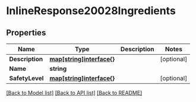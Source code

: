 # InlineResponse20028Ingredients

## Properties

Name | Type | Description | Notes
------------ | ------------- | ------------- | -------------
**Description** | [**map[string]interface{}**](map[string]interface{}.md) |  | [optional] 
**Name** | **string** |  | 
**SafetyLevel** | [**map[string]interface{}**](map[string]interface{}.md) |  | [optional] 

[[Back to Model list]](../README.md#documentation-for-models) [[Back to API list]](../README.md#documentation-for-api-endpoints) [[Back to README]](../README.md)


